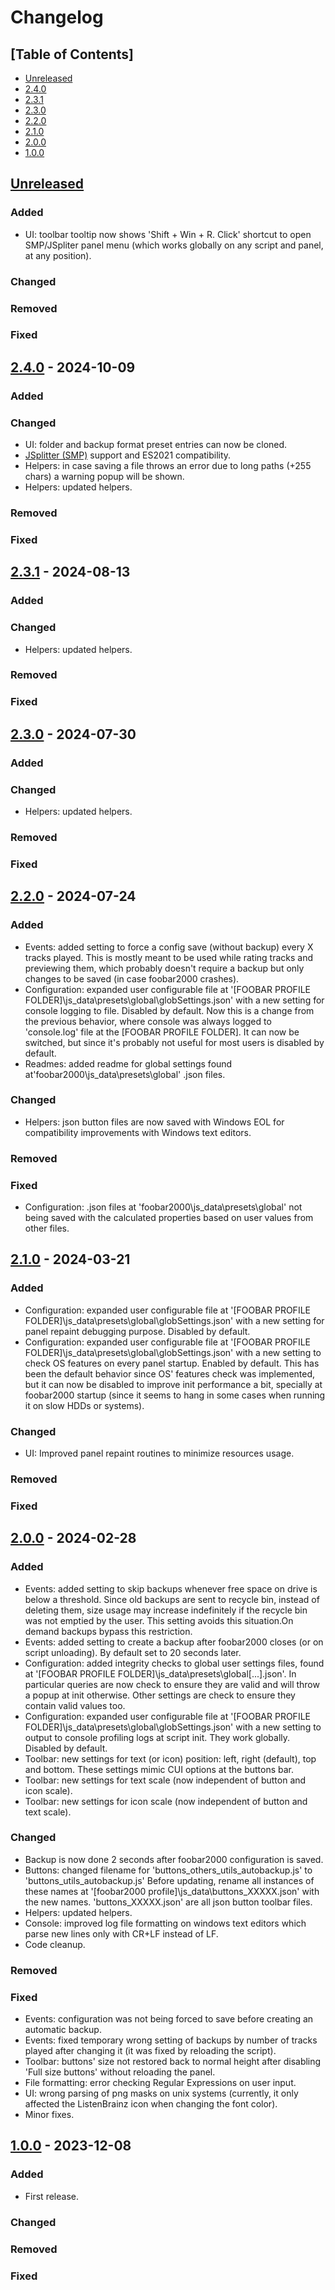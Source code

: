 # Changelog

## [Table of Contents]
- [Unreleased](#unreleased)
- [2.4.0](#240---2024-10-09)
- [2.3.1](#231---2024-08-13)
- [2.3.0](#230---2024-07-30)
- [2.2.0](#220---2024-07-24)
- [2.1.0](#210---2024-03-21)
- [2.0.0](#200---2024-02-28)
- [1.0.0](#100---2023-12-08)

## [Unreleased][]
### Added
- UI: toolbar tooltip now shows 'Shift + Win + R. Click' shortcut to open SMP/JSpliter panel menu (which works globally on any script and panel, at any position).
### Changed
### Removed
### Fixed

## [2.4.0] - 2024-10-09
### Added
### Changed
- UI: folder and backup format preset entries can now be cloned.
- [JSplitter (SMP)](https://foobar2000.ru/forum/viewtopic.php?t=6378&start=360) support and ES2021 compatibility.
- Helpers: in case saving a file throws an error due to long paths (+255 chars) a warning popup will be shown.
- Helpers: updated helpers.
### Removed
### Fixed

## [2.3.1] - 2024-08-13
### Added
### Changed
- Helpers: updated helpers.
### Removed
### Fixed

## [2.3.0] - 2024-07-30
### Added
### Changed
- Helpers: updated helpers.
### Removed
### Fixed

## [2.2.0] - 2024-07-24
### Added
- Events: added setting to force a config save (without backup) every X tracks played. This is mostly meant to be used while rating tracks and previewing them, which probably doesn't require a backup but only changes to be saved (in case foobar2000 crashes).
- Configuration: expanded user configurable file at '[FOOBAR PROFILE FOLDER]\js_data\presets\global\globSettings.json' with a new setting for console logging to file. Disabled by default. Now this is a change from the previous behavior, where console was always logged to 'console.log' file at the [FOOBAR PROFILE FOLDER]. It can now be switched, but since it's probably not useful for most users is disabled by default.
- Readmes: added readme for global settings found at'foobar2000\js_data\presets\global' .json files.
### Changed
- Helpers: json button files are now saved with Windows EOL for compatibility improvements with Windows text editors.
### Removed
### Fixed
- Configuration: .json files at 'foobar2000\js_data\presets\global' not being saved with the calculated properties based on user values from other files.

## [2.1.0] - 2024-03-21
### Added
- Configuration: expanded user configurable file at '[FOOBAR PROFILE FOLDER]\js_data\presets\global\globSettings.json' with a new setting for panel repaint debugging purpose. Disabled by default.
- Configuration: expanded user configurable file at '[FOOBAR PROFILE FOLDER]\js_data\presets\global\globSettings.json' with a new setting to check OS features on every panel startup. Enabled by default. This has been the default behavior since OS' features check was implemented, but it can now be disabled to improve init performance a bit, specially at foobar2000 startup (since it seems to hang in some cases when running it on slow HDDs or systems).
### Changed
- UI: Improved panel repaint routines to minimize resources usage.
### Removed
### Fixed

## [2.0.0] - 2024-02-28
### Added
- Events: added setting to skip backups whenever free space on drive is below a threshold. Since old backups are sent to recycle bin, instead of deleting them, size usage may increase indefinitely if the recycle bin was not emptied by the user. This setting avoids this situation.On demand backups bypass this restriction.
- Events: added setting to create a backup after foobar2000 closes (or on script unloading). By default set to 20 seconds later.
- Configuration: added integrity checks to global user settings files, found at '[FOOBAR PROFILE FOLDER]\js_data\presets\global\[...].json'. In particular queries are now check to ensure they are valid and will throw a popup at init otherwise. Other settings are check to ensure they contain valid values too.
- Configuration: expanded user configurable file at '[FOOBAR PROFILE FOLDER]\js_data\presets\global\globSettings.json' with a new setting to output to console profiling logs at script init. They work globally. Disabled by default.
- Toolbar: new settings for text (or icon) position: left, right (default), top and bottom. These settings mimic CUI options at the buttons bar.
- Toolbar: new settings for text scale (now independent of button and icon scale).
- Toolbar: new settings for icon scale (now independent of button and text scale).
### Changed
- Backup is now done 2 seconds after foobar2000 configuration is saved.
- Buttons: changed filename for 'buttons_others_utils_autobackup.js' to 'buttons_utils_autobackup.js' Before updating, rename all instances of these names at '[foobar2000 profile]\js_data\buttons_XXXXX.json' with the new names. 'buttons_XXXXX.json' are all json button toolbar files.
- Helpers: updated helpers.
- Console: improved log file formatting on windows text editors which parse new lines only with CR+LF instead of LF.
- Code cleanup.
### Removed
### Fixed
- Events: configuration was not being forced to save before creating an automatic backup.
- Events: fixed temporary wrong setting of backups by number of tracks played after changing it (it was fixed by reloading the script).
- Toolbar: buttons' size not restored back to normal height after disabling 'Full size buttons' without reloading the panel.
- File formatting: error checking Regular Expressions on user input.
- UI: wrong parsing of png masks on unix systems (currently, it only affected the ListenBrainz icon when changing the font color).
- Minor fixes.

## [1.0.0] - 2023-12-08
### Added
- First release.
### Changed
### Removed
### Fixed

[Unreleased]: https://github.com/regorxxx/Autobackup-SMP/compare/v2.4.0...HEAD
[2.4.0]: https://github.com/regorxxx/Autobackup-SMP/compare/v2.3.1...v2.4.0
[2.3.1]: https://github.com/regorxxx/Autobackup-SMP/compare/v2.3.0...v2.3.1
[2.3.0]: https://github.com/regorxxx/Autobackup-SMP/compare/v2.2.0...v2.3.0
[2.2.0]: https://github.com/regorxxx/Autobackup-SMP/compare/v2.1.0...v2.2.0
[2.1.0]: https://github.com/regorxxx/Autobackup-SMP/compare/v2.0.0...v2.1.0
[2.0.0]: https://github.com/regorxxx/Autobackup-SMP/compare/v1.0.0...v2.0.0
[1.0.0]: https://github.com/regorxxx/Autobackup-SMP/compare/8b303b...v1.0.0